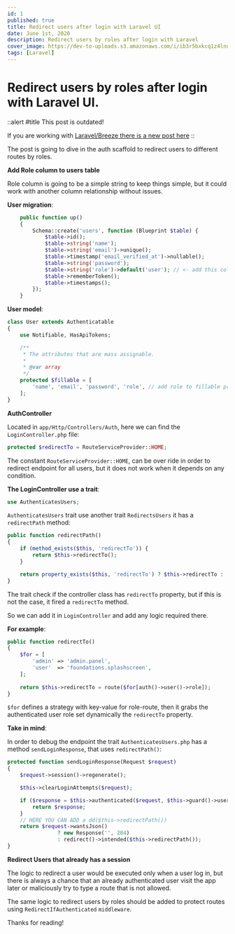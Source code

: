 ```yaml
---
id: 1
published: true
title: Redirect users after login with Laravel UI
date: June 1st, 2020
description: Redirect users by roles after login with Laravel
cover_image: https://dev-to-uploads.s3.amazonaws.com/i/ib3r5bxkcq1z4lnux38s.png
tags: [Laravel]
---
```


# Redirect users by roles after login with Laravel UI.


::alert
#title
This post is outdated!

If you are working with <a class="underline" href="/redirect-after-login-with-laravel-breeze">Laravel/Breeze there is a new post here</a>
::

The post is going to dive in the auth scaffold to redirect users to different routes by roles.

**Add Role column to users table**

Role column is going to be a simple string to keep things simple, 
but it could work with another column relationship without issues.

**User migration**:

```php
    public function up()
    {
        Schema::create('users', function (Blueprint $table) {
            $table->id();
            $table->string('name');
            $table->string('email')->unique();
            $table->timestamp('email_verified_at')->nullable();
            $table->string('password');
            $table->string('role')->default('user'); // <- add this column
            $table->rememberToken();
            $table->timestamps();
        });
    }
```

**User model**:

```php
class User extends Authenticatable
{
    use Notifiable, HasApiTokens;

    /**
     * The attributes that are mass assignable.
     *
     * @var array
     */
    protected $fillable = [
        'name', 'email', 'password', 'role', // add role to fillable properties
    ];
}
```

**AuthController**

Located in `app/Http/Controllers/Auth`, here we can find the `LoginController.php` file:

```php
protected $redirectTo = RouteServiceProvider::HOME;
```
 
The constant `RouteServiceProvider::HOME`, can be over ride in order to redirect endpoint for all users, 
but it does not work when it depends on any condition.

**The LoginController use a trait**:

```php
use AuthenticatesUsers;
```

`AuthenticatesUsers` trait use another trait `RedirectsUsers` it has a `redirectPath` method:

```php
public function redirectPath()
{
    if (method_exists($this, 'redirectTo')) {
        return $this->redirectTo();
    }

    return property_exists($this, 'redirectTo') ? $this->redirectTo : '/home';
}
```

The trait check if the controller class has `redirectTo` property, but if this is not the case, it fired a `redirectTo` method.

So we can add it in `LoginController` and add any logic required there.

**For example**:

```php
public function redirectTo()
{
    $for = [
        'admin' => 'admin.panel',
        'user'  => 'foundations.splashscreen',
    ];
    
    return $this->redirectTo = route($for[auth()->user()->role]);
}
```

`$for` defines a strategy with key-value for role-route, then it grabs the authenticated user role set dynamically the `redirectTo` property.

**Take in mind**:

In order to debug the endpoint the trait `AuthenticatesUsers.php` has a method `sendLoginResponse`, that uses `redirectPath()`:

```php
protected function sendLoginResponse(Request $request)
{
    $request->session()->regenerate();

    $this->clearLoginAttempts($request);

    if ($response = $this->authenticated($request, $this->guard()->user())) {
        return $response;
    }
    // HERE YOU CAN ADD a dd($this->redirectPath())
    return $request->wantsJson()
                ? new Response('', 204)
                : redirect()->intended($this->redirectPath());
}
```

**Redirect Users that already has a session**

The logic to redirect a user would be executed only when a user log in, 
but there is always a chance that an already authenticated user visit the app later or 
maliciously try to type a route that is not allowed. 

The same logic to redirect users by roles should be added 
to protect routes using `RedirectIfAuthenticated` `middleware`.

Thanks for reading!